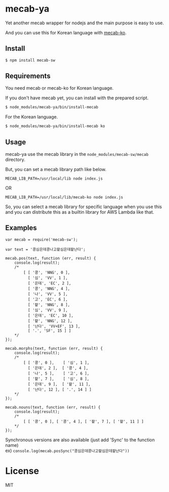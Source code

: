 # mecab-ya

Yet another mecab wrapper for nodejs and the main purpose is easy to use.

And you can use this for Korean language with [mecab-ko](https://bitbucket.org/eunjeon/mecab-ko/).

## Install

```bash
$ npm install mecab-sw
```

## Requirements

You need mecab or mecab-ko for Korean language.

If you don't have mecab yet, you can install with the prepared script.

```bash
$ node_modules/mecab-ya/bin/install-mecab
```

For the Korean language.

```bash
$ node_modules/mecab-ya/bin/install-mecab ko
```

## Usage

mecab-ya use the mecab library in the `node_modules/mecab-sw/mecab` directory.

But, you can set a mecab library path like below.

```
MECAB_LIB_PATH=/usr/local/lib node index.js
```

OR

```
MECAB_LIB_PATH=/usr/local/lib/mecab-ko node index.js
```

So, you can select a mecab library for specific language when you use this and you can distribute this as a builtin library for AWS Lambda like that.

## Examples

```
var mecab = require('mecab-sw');

var text = '콩심은데콩나고팥심은데팥난다';

mecab.pos(text, function (err, result) {
    console.log(result);
    /*
        [ [ '콩', 'NNG', 0 ],
          [ '심', 'VV', 1 ],
          [ '은데', 'EC', 2 ],
          [ '콩', 'NNG', 4 ],
          [ '나', 'VV', 5 ],
          [ '고', 'EC', 6 ],
          [ '팥', 'NNG', 8 ],
          [ '심', 'VV', 9 ],
          [ '은데', 'EC', 10 ],
          [ '팥', 'NNG', 12 ],
          [ '난다', 'VV+EF', 13 ],
          [ '.', 'SF', 15 ] ]
    */
});

mecab.morphs(text, function (err, result) {
    console.log(result);
    /*
        [ [ '콩', 0 ],    [ '심', 1 ],
          [ '은데', 2 ],  [ '콩', 4 ],
          [ '나', 5 ],    [ '고', 6 ],
          [ '팥', 7 ],    [ '심', 8 ],
          [ '은데', 9 ],  [ '팥', 11 ],
          [ '난다', 12 ], [ '.', 14 ] ]
    */
});

mecab.nouns(text, function (err, result) {
    console.log(result);
    /*
        [ [ '콩', 0 ], [ '콩', 4 ], [ '팥', 7 ], [ '팥', 11 ] ]
    */
});

```

Synchronous versions are also available (just add 'Sync' to the function name)  
ex) `console.log(mecab.posSync("콩심은데콩나고팥심은데팥난다"))`

# License

MIT
